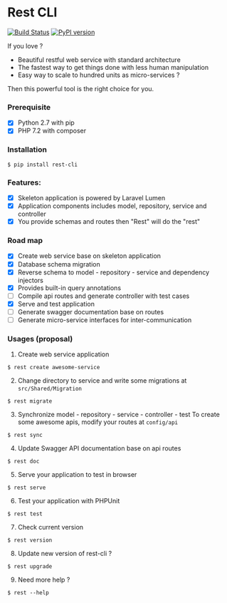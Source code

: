 # Rest CLI
[![Build Status](https://travis-ci.org/loint/rest-cli.svg?branch=master)](https://travis-ci.org/loint/rest-cli) [![PyPI version](https://badge.fury.io/py/rest-cli.svg)](https://badge.fury.io/py/rest-cli)

If you love ?
- Beautiful restful web service with standard architecture
- The fastest way to get things done with less human manipulation
- Easy way to scale to hundred units as micro-services ?

Then this powerful tool is the right choice for you.

### Prerequisite
- [x] Python 2.7 with pip
- [x] PHP 7.2 with composer

### Installation
```
$ pip install rest-cli
```

### Features:
- [x] Skeleton application is powered by Laravel Lumen
- [x] Application components includes model, repository, service and controller
- [x] You provide schemas and routes then "Rest" will do the "rest"

### Road map
- [x] Create web service base on skeleton application
- [x] Database schema migration
- [x] Reverse schema to model - repository - service and dependency injectors
- [x] Provides built-in query annotations
- [ ] Compile api routes and generate controller with test cases
- [x] Serve and test application
- [ ] Generate swagger documentation base on routes
- [ ] Generate micro-service interfaces for inter-communication

### Usages (proposal)
1. Create web service application
```
$ rest create awesome-service
```
2. Change directory to service and write some migrations at `src/Shared/Migration`
```
$ rest migrate
```
3. Synchronize model - repository - service - controller - test
To create some awesome apis, modify your routes at `config/api`
```
$ rest sync
```
4. Update Swagger API documentation base on api routes
```
$ rest doc
```
5. Serve your application to test in browser
```
$ rest serve
```
6. Test your application with PHPUnit
```
$ rest test
```
7. Check current version
```
$ rest version
```
8. Update new version of rest-cli ?
```
$ rest upgrade
```
9. Need more help ?
```
$ rest --help
```